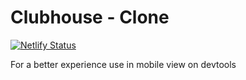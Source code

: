 # Clubhouse - Clone
[![Netlify Status](https://api.netlify.com/api/v1/badges/4c96cbb4-cf68-485d-a290-d994f2243918/deploy-status)](https://app.netlify.com/sites/clubhouse-clone/deploys)

For a better experience use in mobile view on devtools
